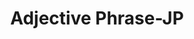 ---
word: "true"

types: "word"

title: "Adjective Phrase-JP"

categories: ['']

tags: ['Adjective', 'Phrase', 'JP']

arabic: 'مركب وصفي'

arexps: []

enwords: ['Adjective Phrase-JP']

enexps: []

arlexicons: 'ر'

enlexicons: 'A'

authors: ['Ruqayya Roshdy']

translators: ['']

citations: 'مقدمة في حوسبة اللغة العربية'

sources: 'مركز الملك عبدالله بن عبدالعزيز الدولي لخدمة اللغة العربية'

slug: ""
---